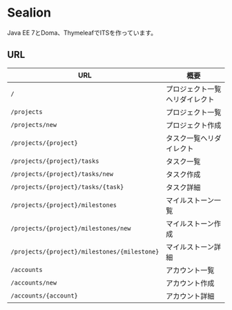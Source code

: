 # Sealion

Java EE 7とDoma、ThymeleafでITSを作っています。

## URL

|URL|概要|
|---|----|
|`/`|プロジェクト一覧へリダイレクト|
|`/projects`|プロジェクト一覧|
|`/projects/new`|プロジェクト作成|
|`/projects/{project}`|タスク一覧へリダイレクト|
|`/projects/{project}/tasks`|タスク一覧|
|`/projects/{project}/tasks/new`|タスク作成|
|`/projects/{project}/tasks/{task}`|タスク詳細|
|`/projects/{project}/milestones`|マイルストーン一覧|
|`/projects/{project}/milestones/new`|マイルストーン作成|
|`/projects/{project}/milestones/{milestone}`|マイルストーン詳細|
|`/accounts`|アカウント一覧|
|`/accounts/new`|アカウント作成|
|`/accounts/{account}`|アカウント詳細|
